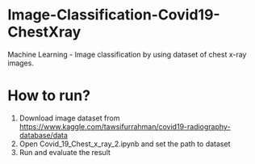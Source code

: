 # Image-Classification-Covid19-ChestXray
Machine Learning - Image classification by using dataset of chest x-ray images.

# How to run?
1. Download image dataset from https://www.kaggle.com/tawsifurrahman/covid19-radiography-database/data
2. Open Covid_19_Chest_x_ray_2.ipynb and set the path to dataset
3. Run and evaluate the result
